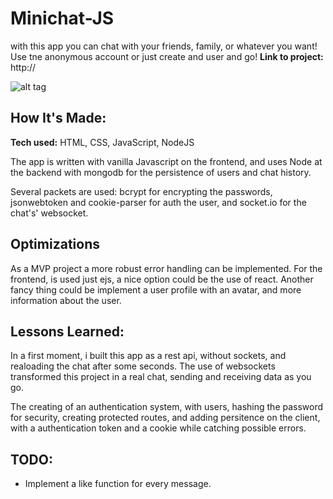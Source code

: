 # Minichat-JS

with this app you can chat with your friends, family, or whatever you want! Use tne anonymous account or just create and user and go!
**Link to project:** http://

![alt tag](http://placecorgi.com/1200/650)

## How It's Made:

**Tech used:** HTML, CSS, JavaScript, NodeJS

The app is written with vanilla Javascript on the frontend, and uses Node at the backend with mongodb for the persistence of users and chat history.

Several packets are used:
bcrypt for encrypting the passwords, jsonwebtoken and cookie-parser for auth the user, and socket.io for the chat's' websocket.

## Optimizations

As a MVP project a more robust error handling can be implemented.
For the frontend, is used just ejs, a nice option could be the use of react.
Another fancy thing could be implement a user profile with an avatar, and more information about the user.

## Lessons Learned:

In a first moment, i built this app as a rest api, without sockets, and realoading the chat after some seconds. The use of websockets transformed this project in a real chat, sending and receiving data as you go.

The creating of an authentication system, with users, hashing the password for security, creating protected routes, and adding persitence on the client, with a authentication token and a cookie while catching possible errors.

## TODO:

- Implement a like function for every message.
